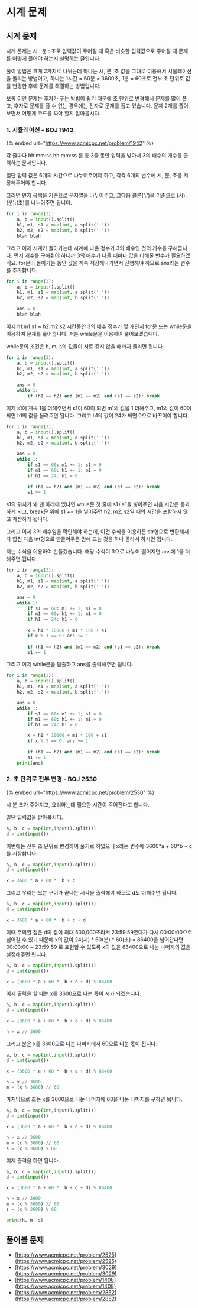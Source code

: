 # 시계 문제

## 시계 문제

시계 문제는 시 : 분 : 초로 입력값이 주어질 때 혹은 비슷한 입력값으로 주어질 때 문제를 어떻게 풀어야 하는지 설명하는 글입니다.

풀이 방법은 크게 2가지로 나뉘는데 하나는 시, 분, 초 값을 그대로 이용해서 시뮬레이션을 돌리는 방법이고, 하나는 1시간 = 60분 = 3600초, 1분 = 60초로 전부 초 단위로 값을 변경한 후에 문제를 해결하는 방법입니다.

보통 이런 문제는 후자가 푸는 방법이 쉽기 때문에 초 단위로 변경해서 문제를 많이 풀고, 후자로 문제를 풀 수 없는 경우에는 전자로 문제를 풀고 있습니다. 문제 2개를 풀어보면서 어떻게 코드를 짜야 할지 알아봅시다.

### 1. 시뮬레이션 - BOJ 1942

{% embed url="https://www.acmicpc.net/problem/1942" %}

&#x20;각 줄마다 hh:mm:ss hh:mm:ss 를 총 3줄 동안 입력을 받아서 3의 배수의 개수를 출력하는 문제입니다.

일단 입력 값은 6개의 시간으로 나누어주어야 하고, 각각 6개의 변수에 시, 분, 초를 저장해주어야 합니다.

그러면 먼저 공백을 기준으로 문자열을 나누어주고, 그다음 콜론(':')을 기준으로 (시):(분):(초)를 나누어주면 됩니다.

```python
for i in range(3):
    a, b = input().split()
    h1, m1, s1 = map(int, a.split(':'))
    h2, m2, s2 = map(int, b.split(':'))
    blah blah
```

그리고 이제 시계가 돌아가는데 시계에 나온 정수가 3의 배수인 것의 개수를 구해줍니다. 먼저 개수를 구해줘야 하니까 3의 배수가 나올 때마다 값을 더해줄 변수가 필요하겠네요. for문이 돌아가는 동안 값을 계속 저장해나가면서 진행해야 하므로 ans라는 변수를 추가합니다.

```python
for i in range(3):
    a, b = input().split()
    h1, m1, s1 = map(int, a.split(':'))
    h2, m2, s2 = map(int, b.split(':'))
    
    ans = 0
    blah blah
```

이제 h1:m1:s1 \~ h2:m2:s2 시간동안 3의 배수 정수가 몇 개인지 for문 또는 while문을 이용하여 문제를 풀어줍니다. 저는 while문을 이용하여 풀어보겠습니다.

while문의 조건은 h, m, s의 값들이 서로 같지 않을 때까지 돌리면 됩니다.

```python
for i in range(3):
    a, b = input().split()
    h1, m1, s1 = map(int, a.split(':'))
    h2, m2, s2 = map(int, b.split(':'))
    
    ans = 0
    while 1:
        if (h1 == h2) and (m1 == m2) and (s1 == s2): break
```

이제 s1에 계속 1을 더해주면서 s1이 60이 되면 m1의 값을 1 더해주고, m1의 값이 60이 되면 h1의 값을 올려주면 됩니다. 그리고 h1의 값이 24가 되면 0으로 바꾸어야 합니다.

```python
for i in range(3):
    a, b = input().split()
    h1, m1, s1 = map(int, a.split(':'))
    h2, m2, s2 = map(int, b.split(':'))

    ans = 0
    while 1:
        if s1 == 60: m1 += 1; s1 = 0
        if m1 == 60: h1 += 1; m1 = 0
        if h1 == 24: h1 = 0
        
        if (h1 == h2) and (m1 == m2) and (s1 == s2): break
        s1 += 1
```

s1의 위치가 왜 맨 아래에 있냐면 while문 첫 줄에 s1+=1을 넣어주면 처음 시간은 통과하게 되고, break문 위에 s1 += 1을 넣어주면 h2, m2, s2일 때의 시간을 포함하지 않고 계산하게 됩니다.



그리고 이제 3의 배수임을 확인해야 하는데, 이건 수식을 이용하든 str형으로 변환해서 다 합친 다음 int형으로 만들어주든 맘에 드는 것을 하나 골라서 하시면 됩니다.

저는 수식을 이용하여 만들겠습니다. 해당 수식이 3으로 나누어 떨어지면 ans에 1을 더해주면 됩니다.

```python
for i in range(3):
    a, b = input().split()
    h1, m1, s1 = map(int, a.split(':'))
    h2, m2, s2 = map(int, b.split(':'))

    ans = 0
    while 1:
        if s1 == 60: m1 += 1; s1 = 0
        if m1 == 60: h1 += 1; m1 = 0
        if h1 == 24: h1 = 0
        
        x = h1 * 10000 + m1 * 100 + s1
        if x % 3 == 0: ans += 1
        
        if (h1 == h2) and (m1 == m2) and (s1 == s2): break
        s1 += 1
```

그리고 이제 while문을 탈출하고 ans를 출력해주면 됩니다.

```python
for i in range(3):
    a, b = input().split()
    h1, m1, s1 = map(int, a.split(':'))
    h2, m2, s2 = map(int, b.split(':'))

    ans = 0
    while 1:
        if s1 == 60: m1 += 1; s1 = 0
        if m1 == 60: h1 += 1; m1 = 0
        if h1 == 24: h1 = 0

        x = h1 * 10000 + m1 * 100 + s1
        if x % 3 == 0: ans += 1
        
        if (h1 == h2) and (m1 == m2) and (s1 == s2): break
        s1 += 1
    print(ans)
```

### 2. 초 단위로 전부 변경 - BOJ 2530

{% embed url="https://www.acmicpc.net/problem/2530" %}

시 분 초가 주어지고, 요리하는데 필요한 시간이 주어진다고 합니다.

일단 입력값을 받아봅시다.

```python
a, b, c = map(int,input().split())
d = int(input())
```

이번에는 전부 초 단위로 변경하여 풀기로 하였으니 x라는 변수에 3600\*a + 60\*b + c를 저장합니다.

```python
a, b, c = map(int,input().split())
d = int(input())

x = 3600 * a + 60 *  b + c
```

그리고 우리는 오븐 구이가 끝나는 시각을 출력해야 하므로 d도 더해주면 됩니다.

```python
a, b, c = map(int,input().split())
d = int(input())

x = 3600 * a + 60 *  b + c + d
```

이때 주의할 점은 d의 값이 최대 500,000초라서 23:59:59였다가 다시 00:00:00으로 넘어갈 수 있기 때문에 x의 값이 24(시) \* 60(분) \* 60(초) = 86400을 넘어간다면 00:00:00 \~ 23:59:59 로 표현할 수 있도록 x의 값을 86400으로 나눈 나머지의 값을 설정해주면 됩니다.

```python
a, b, c = map(int,input().split())
d = int(input())

x = (3600 * a + 60 *  b + c + d) % 86400
```

이제 출력을 할 때는 x를 3600으로 나눈 몫이 시가 되겠습니다.

```python
a, b, c = map(int,input().split())
d = int(input())

x = (3600 * a + 60 *  b + c + d) % 86400

h = x // 3600
```

그리고 분은 x를 3600으로 나눈 나머지에서 60으로 나눈 몫이 됩니다.

```python
a, b, c = map(int,input().split())
d = int(input())

x = (3600 * a + 60 *  b + c + d) % 86400

h = x // 3600
m = (x % 3600) // 60
```

마지막으로 초는 x를 3600으로 나눈 나머지에 60을 나눈 나머지를 구하면 됩니다.

```python
a, b, c = map(int,input().split())
d = int(input())

x = (3600 * a + 60 *  b + c + d) % 86400

h = x // 3600
m = (x % 3600) // 60
s = (x % 3600) % 60
```

이제 출력을 하면 됩니다.

```python
a, b, c = map(int,input().split())
d = int(input())

x = (3600 * a + 60 *  b + c + d) % 86400

h = x // 3600
m = (x % 3600) // 60
s = (x % 3600) % 60

print(h, m, s)
```

## 풀어볼 문제

* [https://www.acmicpc.net/problem/2525](https://www.acmicpc.net/problem/2525)
* [https://www.acmicpc.net/problem/3029](https://www.acmicpc.net/problem/3029)
* [https://www.acmicpc.net/problem/1408](https://www.acmicpc.net/problem/1408)
* [https://www.acmicpc.net/problem/2852](https://www.acmicpc.net/problem/2852)
